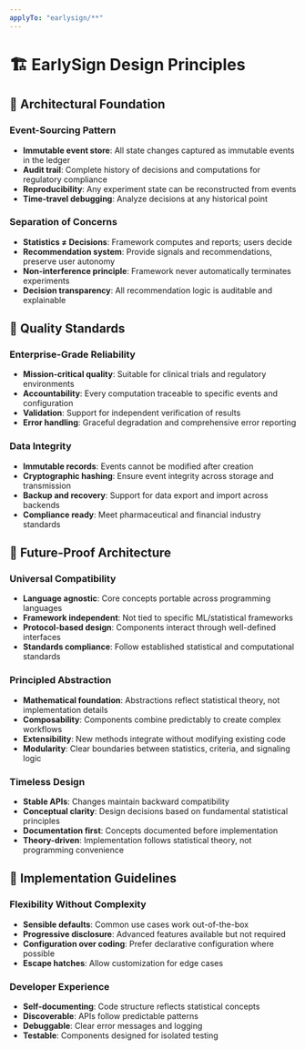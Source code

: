 ```yaml
---
applyTo: "earlysign/**"
---
```


# 🏗️ EarlySign Design Principles

## 🔄 Architectural Foundation

### Event-Sourcing Pattern
- **Immutable event store**: All state changes captured as immutable events in the ledger
- **Audit trail**: Complete history of decisions and computations for regulatory compliance
- **Reproducibility**: Any experiment state can be reconstructed from events
- **Time-travel debugging**: Analyze decisions at any historical point

### Separation of Concerns
- **Statistics ≠ Decisions**: Framework computes and reports; users decide
- **Recommendation system**: Provide signals and recommendations, preserve user autonomy
- **Non-interference principle**: Framework never automatically terminates experiments
- **Decision transparency**: All recommendation logic is auditable and explainable

## 🎯 Quality Standards

### Enterprise-Grade Reliability
- **Mission-critical quality**: Suitable for clinical trials and regulatory environments
- **Accountability**: Every computation traceable to specific events and configuration
- **Validation**: Support for independent verification of results
- **Error handling**: Graceful degradation and comprehensive error reporting

### Data Integrity
- **Immutable records**: Events cannot be modified after creation
- **Cryptographic hashing**: Ensure event integrity across storage and transmission
- **Backup and recovery**: Support for data export and import across backends
- **Compliance ready**: Meet pharmaceutical and financial industry standards

## 🔮 Future-Proof Architecture

### Universal Compatibility
- **Language agnostic**: Core concepts portable across programming languages
- **Framework independent**: Not tied to specific ML/statistical frameworks
- **Protocol-based design**: Components interact through well-defined interfaces
- **Standards compliance**: Follow established statistical and computational standards

### Principled Abstraction
- **Mathematical foundation**: Abstractions reflect statistical theory, not implementation details
- **Composability**: Components combine predictably to create complex workflows
- **Extensibility**: New methods integrate without modifying existing code
- **Modularity**: Clear boundaries between statistics, criteria, and signaling logic

### Timeless Design
- **Stable APIs**: Changes maintain backward compatibility
- **Conceptual clarity**: Design decisions based on fundamental statistical principles
- **Documentation first**: Concepts documented before implementation
- **Theory-driven**: Implementation follows statistical theory, not programming convenience

## 🔧 Implementation Guidelines

### Flexibility Without Complexity
- **Sensible defaults**: Common use cases work out-of-the-box
- **Progressive disclosure**: Advanced features available but not required
- **Configuration over coding**: Prefer declarative configuration where possible
- **Escape hatches**: Allow customization for edge cases

### Developer Experience
- **Self-documenting**: Code structure reflects statistical concepts
- **Discoverable**: APIs follow predictable patterns
- **Debuggable**: Clear error messages and logging
- **Testable**: Components designed for isolated testing
